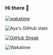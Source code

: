 ### Hi there 👋

[![wakatime](https://wakatime.com/badge/user/5edbde9e-65d2-4be6-b9c7-fddec1665ff8.svg)](https://wakatime.com/@5edbde9e-65d2-4be6-b9c7-fddec1665ff8)

![Aya's GitHub stats](https://github-readme-stats-islrxy1fa-maord-pmme.vercel.app/api?username=Aya-X&theme=tokyonight&show_icons=true&rank_icon=percentile&hide_border=true&card_width=495)

[![GitHub Streak](https://github-readme-streak-stats-six-tau.vercel.app?user=Aya-X&theme=tokyonight&date_format=j%20M%5B%20Y%5D&card_width=495&hide_border=true)](https://git.io/streak-stats)

![Wakatime](https://github-readme-stats-islrxy1fa-maord-pmme.vercel.app/api/wakatime?username=ayax&langs_count=8&hide_border=true&range=all_time&layout=compact&theme=tokyonight)

<!--
**Aya-X/Aya-X** is a ✨ _special_ ✨ repository because its `README.md` (this file) appears on your GitHub profile.

![GitHub Summary](https://github-profile-summary-cards.vercel.app/api/cards/profile-details?username=Aya-X&theme=2077)

![Top Langs](https://github-readme-stats.vercel.app/api/top-langs/?username=Aya-X&theme=tokyonight)

Here are some ideas to get you started:

- 🔭 I’m currently working on ...
- 🌱 I’m currently learning ...
- 👯 I’m looking to collaborate on ...
- 🤔 I’m looking for help with ...
- 💬 Ask me about ...
- 📫 How to reach me: ...
- 😄 Pronouns: ...
- ⚡ Fun fact: ...
-->
